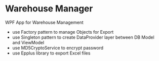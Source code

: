 # Warehouse Manager
WPF App for Warehouse Management
 - use Factory pattern to manage Objects for Export
 - use Singleton pattern to create DataProvider layer between DB Model and ViewModel
 - use MD5CryptoService to encrypt password
 - use Epplus library to export Excel files
